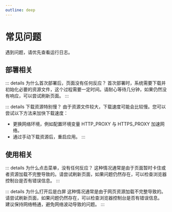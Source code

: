 ```yaml
---
outline: deep
---
```


# 常见问题

遇到问题，请优先查看运行日志。

## 部署相关

::: details 为什么首次部署后，页面没有任何反应？
首次部署时，系统需要下载并初始化必要的资源文件，这个过程需要一定时间。请耐心等待几分钟，如果仍然没有响应，可以尝试刷新页面。
:::

::: details 下载资源特别慢？
由于资源文件较大，下载速度可能会比较慢。您可以尝试以下方法来加快下载速度：
- 更换网络环境，例如配置环境变量 HTTP_PROXY 与 HTTPS_PROXY 加速网络。
- 通过手动下载资源后，重启应用。
:::

## 使用相关

::: details 为什么点击菜单，没有任何反应？
这种情况通常是由于页面暂时卡住或者资源加载不完整导致的。请尝试刷新页面，如果问题仍然存在，可以检查浏览器控制台是否有错误信息。
:::

::: details 为什么打开后是白屏
这种情况通常是由于网页资源加载不完整导致的。请尝试刷新页面，如果问题仍然存在，可以检查浏览器控制台是否有错误信息。
建议保持网络畅通，避免网络波动导致的问题。
:::

